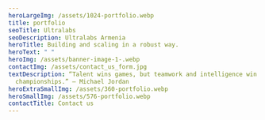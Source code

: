 ```yaml
---
heroLargeImg: /assets/1024-portfolio.webp
title: portfolio
seoTitle: Ultralabs
seoDescription: Ultralabs Armenia
heroTitle: Building and scaling in a robust way.
heroText: " "
heroImg: /assets/banner-image-1-.webp
contactImg: /assets/contact_us_form.jpg
textDescription: “Talent wins games, but teamwork and intelligence win
  championships.” — Michael Jordan
heroExtraSmallImg: /assets/360-portfolio.webp
heroSmallImg: /assets/576-portfolio.webp
contactTitle: Contact us
---
```


